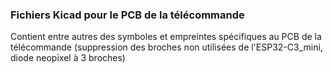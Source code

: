 ###  Fichiers Kicad pour le PCB de la télécommande

Contient entre autres des symboles et empreintes spécifiques au PCB de la télécommande (suppression des broches non utilisées de l'ESP32-C3_mini, diode neopixel à 3 broches)
